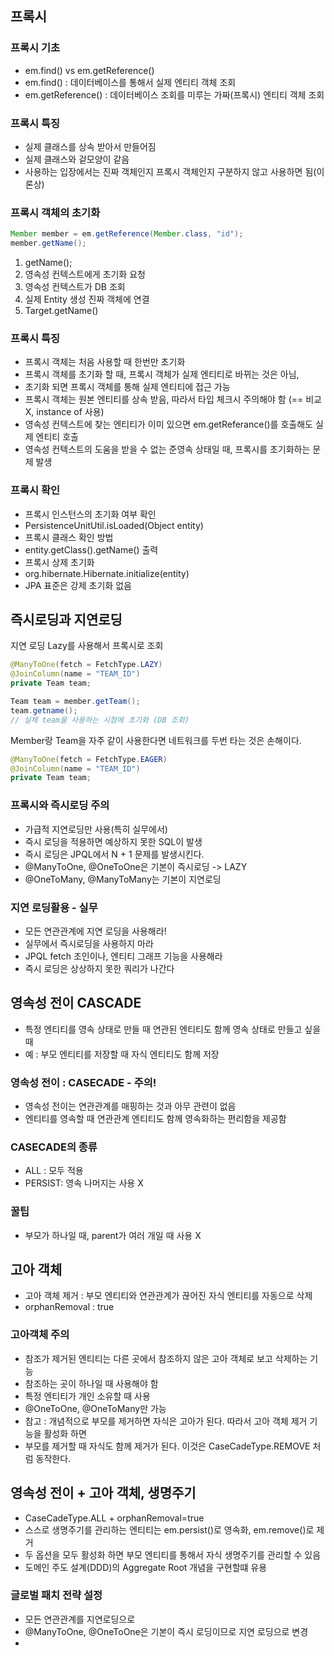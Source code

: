 ## 프록시

### 프록시 기초
- em.find() vs em.getReference()
- em.find() : 데이터베이스를 통해서 실제 엔티티 객체 조회
- em.getReference() : 데이터베이스 조회를 미루는 가짜(프록시) 엔티티 객체 조회

### 프록시 특징
- 실제 클래스를 상속 받아서 만들어짐
- 실제 클래스와 겉모양이 같음
- 사용하는 입장에서는 진짜 객체인지 프록시 객체인지 구분하지 않고 사용하면 됨(이론상)

### 프록시 객체의 초기화

```java
Member member = em.getReference(Member.class, "id");
member.getName();
```
1. getName();
2. 영속성 컨텍스트에게 초기화 요청
3. 영속성 컨텍스트가 DB 조회
4. 실제 Entity 생성 진짜 객체에 연결
5. Target.getName()

### 프록시 특징
- 프록시 객체는 처음 사용할 때 한번만 초기화
- 프록시 객체를 초기화 할 때, 프록시 객체가 실제 엔티티로 바뀌는 것은 아님,
- 초기화 되면 프록시 객체를 통해 실제 엔티티에 접근 가능
- 프록시 객체는 원본 엔티티를 상속 받음, 따라서 타입 체크시 주의해야 함 (== 비교 X, instance of 사용)
- 영속성 컨텍스트에 찾는 엔티티가 이미 있으면 em.getReferance()를 호출해도 실제 엔티티 호출
- 영속성 컨텍스트의 도움을 받을 수 없는 준영속 상태일 때, 프록시를 초기화하는 문제 발생

### 프록시 확인
- 프록시 인스턴스의 초기화 여부 확인
- PersistenceUnitUtil.isLoaded(Object entity)
- 프록시 클래스 확인 방법
- entity.getClass().getName() 출력
- 프록시 상제 초기화
- org.hibernate.Hibernate.initialize(entity)
- JPA 표준은 강제 초기화 없음

## 즉시로딩과 지연로딩
지연 로딩 Lazy를 사용해서 프록시로 조회
```java
@ManyToOne(fetch = FetchType.LAZY)
@JoinColumn(name = "TEAM_ID")
private Team team;
```
```java
Team team = member.getTeam();
team.getname(); 
// 실제 team을 사용하는 시점에 초기화 (DB 조회)
```
Member랑 Team을 자주 같이 사용한다면 네트워크를 두번 타는 것은 
손해이다.

```java
@ManyToOne(fetch = FetchType.EAGER)
@JoinColumn(name = "TEAM_ID")
private Team team;
```
### 프록시와 즉시로딩 주의
- 가급적 지연로딩만 사용(특히 실무에서)
- 즉시 로딩을 적용하면 예상하지 못한 SQL이 발생
- 즉시 로딩은 JPQL에서 N + 1 문제를 발생시킨다.
- @ManyToOne, @OneToOne은 기본이 즉시로딩 -> LAZY
- @OneToMany, @ManyToMany는 기본이 지연로딩

### 지연 로딩활용 - 실무
- 모든 연관관계에 지연 로딩을 사용해라!
- 실무에서 즉시로딩을 사용하지 마라
- JPQL fetch 조인이나, 엔티티 그래프 기능을 사용해라
- 즉시 로딩은 상상하지 못한 쿼리가 나간다

## 영속성 전이 CASCADE
- 특정 엔티티를 영속 상태로 만들 때 연관된 엔티티도 함께 영속 상태로 만들고 싶을 때
- 예 : 부모 엔티티를 저장할 때 자식 엔티티도 함께 저장

### 영속성 전이 : CASECADE - 주의!
- 영속성 전이는 연관관계를 매핑하는 것과 아무 관련이 없음
- 엔티티를 영속할 때 연관관계 엔티티도 함께 영속화하는 편리함을 제공함

### CASECADE의 종류
- ALL : 모두 적용
- PERSIST: 영속
나머지는 사용 X

### 꿀팁
- 부모가 하나일 때, parent가 여러 개일 때 사용 X

## 고아 객체
- 고아 객체 제거 : 부모 엔티티와 연관관계가 끊어진 자식 엔티티를 자동으로 삭제
- orphanRemoval : true

### 고아객체 주의
- 참조가 제거된 엔티티는 다른 곳에서 참조하지 않은 고아 객체로 보고 삭제하는 기능
- 참조하는 곳이 하나일 때 사용해야 함
- 특정 엔티티가 개인 소유할 때 사용
- @OneToOne, @OneToMany만 가능
- 참고 : 개념적으로 부모를 제거하면 자식은 고아가 된다. 따라서 고아 객체 제거 기능을 활성화 하면
- 부모를 제거할 때 자식도 함께 제거가 된다. 이것은 CaseCadeType.REMOVE 처럼 동작한다.

## 영속성 전이 + 고아 객체, 생명주기
- CaseCadeType.ALL + orphanRemoval=true
- 스스로 생명주기를 관리하는 엔티티는 em.persist()로 영속화, em.remove()로 제거
- 두 옵션을 모두 활성화 하면 부모 엔티티를 통해서 자식 생명주기를 관리할 수 있음
- 도메인 주도 설계(DDD)의 Aggregate Root 개념을 구현할떄 유용

### 글로벌 패치 전략 설정
- 모든 연관관계를 지연로딩으로
- @ManyToOne, @OneToOne은 기본이 즉시 로딩이므로 지연 로딩으로 변경
- 
